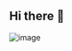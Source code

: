 ## Hi there 👋
![image](https://github.com/jtardioli/jtardioli/assets/85530348/eeb8620c-d227-4e71-858c-841c81678e59)

